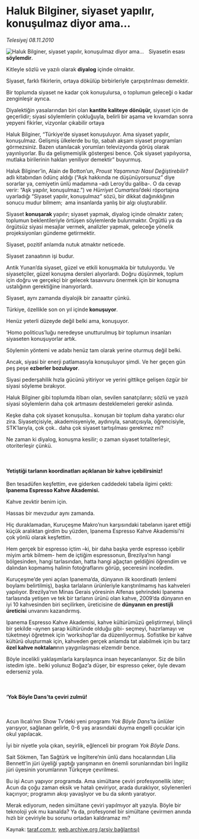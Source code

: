 # Haluk Bilginer, siyaset yapılır, konuşulmaz diyor ama…

*Telesiyej 08.11.2010*

<div class="yazi"><img align="left" alt="Haluk Bilginer, siyaset yapılır, konuşulmaz diyor ama…" border="0" src="http://www.taraf.com.tr/fotoraflar/makaleler/haluk-bilginer-siyaset-yapilir-konusulmaz-diyor_3593_orijinal.jpg" style="border-right-width:10px; border-color:#FFFFFF"/><p>Siyasetin esası <b>söylemdir</b>.</p>
<p>Kitleyle sözlü ve yazılı olarak <b>diyalog</b> içinde olmaktır.</p>
<p>Siyaset, farklı fikirlerin, ortaya dökülüp birbirleriyle çarpıştırılması demektir. </p>
<p>Bir toplumda siyaset ne kadar çok konuşulursa, o toplumun geleceği o kadar zenginleşir ayrıca.</p>
<p>Diyalektiğin yasalarından biri olan <b>kantite kaliteye dönüşür,</b> siyaset için de geçerlidir; siyasi söylemlerin çokluğuyla, belirli bir aşama ve kıvamdan sonra yepyeni fikirler, vizyonlar çıkabilir ortaya</p>
<p>Haluk Bilginer, “Türkiye’de siyaset konuşuluyor. Ama siyaset yapılır, konuşulmaz. Gelişmiş ülkelerde bu tip, sabah akşam siyaset programları görmezsiniz. Bazen utanılacak yorumları televizyonda görüş olarak yayınlıyorlar. Bu da gelişmemişlik göstergesi bence. Çok siyaset yapılıyorsa, mutlaka birilerinin hakları yeniliyor demektir” buyurmuş. </p>
<p>Haluk Bilginer’in, Alain de Botton’un, <i>Proust Yaşamınızı Nasıl Değiştirebilir?</i> adlı kitabından ödünç aldığı (“Aşk hakkında ne düşünüyorsunuz” diye sorarlar ya, cemiyetin ünlü madamına –adı Leroy’du galiba-. O da cevap verir: “Aşk yapılır, konuşulmaz.”) ve <i>Hürriyet Cumartesi</i>’deki röportajına uyarladığı “Siyaset yapılır, konuşulmaz” sözü, bir dikkat dağınıklığının sonucu mudur bilmem;  ama insanlarda yanlış bir algı oluşturabilir. </p>
<p>Siyaset <b>konuşarak </b>yapılır; siyaset yapmak, diyalog içinde olmaktır zaten; toplumun beklentileriyle örtüşen söylemlerde bulunmaktır. Örgütlü ya da örgütsüz siyasi mesajlar vermek, analizler yapmak, geleceğe yönelik projeksiyonları gündeme getirmektir. </p>
<p>Siyaset, pozitif anlamda nutuk atmaktır neticede. </p>
<p>Siyaset zanaatının işi budur. </p>
<p>Antik Yunan’da siyaset, güzel ve etkili konuşmakla bir tutuluyordu. Ve siyasetçiler, güzel konuşma dersleri alıyorlardı. Doğru düşünmek, toplum için doğru ve gerçekçi bir gelecek tasavvuru önermek için bir konuşma ustalığının gerektiğine inanıyorlardı. </p>
<p>Siyaset, aynı zamanda diyalojik bir zanaattır çünkü.</p>
<p>Türkiye, özellikle son on yıl içinde<b> konuşuyor</b>.</p>
<p>Henüz yeterli düzeyde değil belki ama, konuşuyor.</p>
<p>‘Homo politicus’luğu neredeyse unutturulmuş bir toplumun insanları siyaseten konuşuyorlar artık. </p>
<p>Söylemin yöntemi ve adabı henüz tam olarak yerine oturmuş değil belki. </p>
<p>Ancak, siyasi bir enerji patlamasıyla konuşuluyor şimdi. Ve her geçen gün peş peşe <b>ezberler bozuluyor</b>.</p>
<p>Siyasi pederşahilik hızla gücünü yitiriyor ve yerini gittikçe gelişen özgür bir siyasi söyleme bırakıyor.</p>
<p>Haluk Bilginer gibi toplumda itibarı olan, sevilen sanatçıların; sözlü ve yazılı siyasi söylemlerin daha çok artmasını desteklemeleri gerekir aslında. </p>
<p>Keşke daha çok siyaset konuşulsa.. konuşan bir toplum daha yaratıcı olur zira. Siyasetçisiyle, akademisyeniyle, aydınıyla, sanatçısıyla, öğrencisiyle, STK’larıyla, çok çok.. daha çok siyaset tartışılması gerekmez mi?</p>
<p>Ne zaman ki diyalog, konuşma kesilir; o zaman siyaset totaliterleşir, otoriterleşir çünkü. </p>
<p><b> </b></p>
<h4>Yetiştiği tarlanın koordinatları açıklanan bir kahve içebilirsiniz!</h4>
<p>Ben tesadüfen keşfettim, eve giderken caddedeki tabela ilgimi çekti:<b> Ipanema Espresso Kahve Akademisi.</b> </p>
<p>Kahve zevktir benim için.</p>
<p>Hassas bir mevzudur aynı zamanda. </p>
<p>Hiç duraklamadan, Kuruçeşme Makro’nun karşısındaki tabelanın işaret ettiği küçük aralıktan girdim bu yüzden, Ipanema Espresso Kahve Akademisi’ni çok yönlü olarak keşfettim.</p>
<p>Hem gerçek bir espresso içtim –ki, bir daha başka yerde espresso içebilir miyim artık bilmem- hem de içtiğim espressonun, Brezilya’nın hangi bölgesinden, hangi tarlasından, hatta hangi ağaçtan geldiğini öğrendim ve dalından kopmamış halinin fotoğraflarını görüp, şeceresini inceledim. </p>
<p>Kuruçeşme’de yeni açılan Ipanema’da, dünyanın ilk koordinatlı (enlemi boylamı belirtilmiş), başka tarlaların ürünleriyle karıştırılmamış has kahveleri yapılıyor. Brezilya’nın Minas Gerais yöresinin Alfenas şehrindeki Ipanema tarlasında yetişen ve tek bir tarlanın ürünü olan kahve, 2009’da dünyanın en iyi 10 kahvesinden biri seçilirken, üreticisine de <b>dünyanın en prestijli üreticisi</b> unvanını kazandırmış.</p>
<p>Ipanema Espresso Kahve Akademisi, kahve kültürümüzü geliştirmeyi, bilinçli bir şekilde –aynen şarap kültüründe olduğu gibi- seçmeyi, hazırlamayı ve tüketmeyi öğretmek için ‘workshop’lar da düzenliyormuş. Sofistike bir kahve kültürü oluşturmak için, kahveden gerçek anlamda tat alabilmek için bu tarz <b>özel kahve noktaları</b>nın yaygınlaşması elzemdir bence.</p>
<p>Böyle incelikli yaklaşımlarla karşılaşınca insan heyecanlanıyor. Siz de bilin istedim işte.. belki yolunuz Boğaz’a düşer, bir espresso çeker, öyle devam ederseniz yola.</p>
<p><b><i> </i></b></p>
<h4>‘Yok Böyle Dans’ta çeviri zulmü!</h4>
<p><b> </b></p>
<p>Acun Ilıcalı’nın Show Tv’deki yeni programı <i>Yok Böyle Dans</i>’ta ünlüler yarışıyor, sağlanan gelirle, 0-6 yaş arasındaki duyma engelli çocuklar için okul yapılacak.</p>
<p>İyi bir niyetle yola çıkan, seyirlik, eğlenceli bir program <i>Yok Böyle Dans</i>. </p>
<p>Sait Sökmen, Tan Sağtürk ve İngiltere’nin ünlü dans hocalarından Lilia Bennett’in jüri üyeliği yaptığı yarışmanın en önemli sorunlarından biri İngiliz jüri üyesinin yorumlarının Türkçeye çevrilmesi. </p>
<p>Bu işi Acun yapıyor programda. Ama simültane çeviri profesyonellik ister; Acun da çoğu zaman eksik ve hatalı çeviriyor, arada duraklıyor, söylenenleri kaçırıyor; programın akışı yavaşlıyor ve bu da sıkıntı yaratıyor.</p>
<p>Merak ediyorum, neden simültane çeviri yapılmıyor alt yazıyla. Böyle bir teknoloji yok mu kanalda? Ya da, profesyonel bir simültane çevirmen anında hızlı bir çeviriyle bu sorunu ortadan kaldıramaz mı?</p></div>

Kaynak: [taraf.com.tr](http://www.taraf.com.tr:80/telesiyej/makale-haluk-bilginer-siyaset-yapilir-konusulmaz-diyor.htm), [web.archive.org (arşiv bağlantısı)](http://web.archive.org/web/20101110061156/http://www.taraf.com.tr:80/telesiyej/makale-haluk-bilginer-siyaset-yapilir-konusulmaz-diyor.htm)
